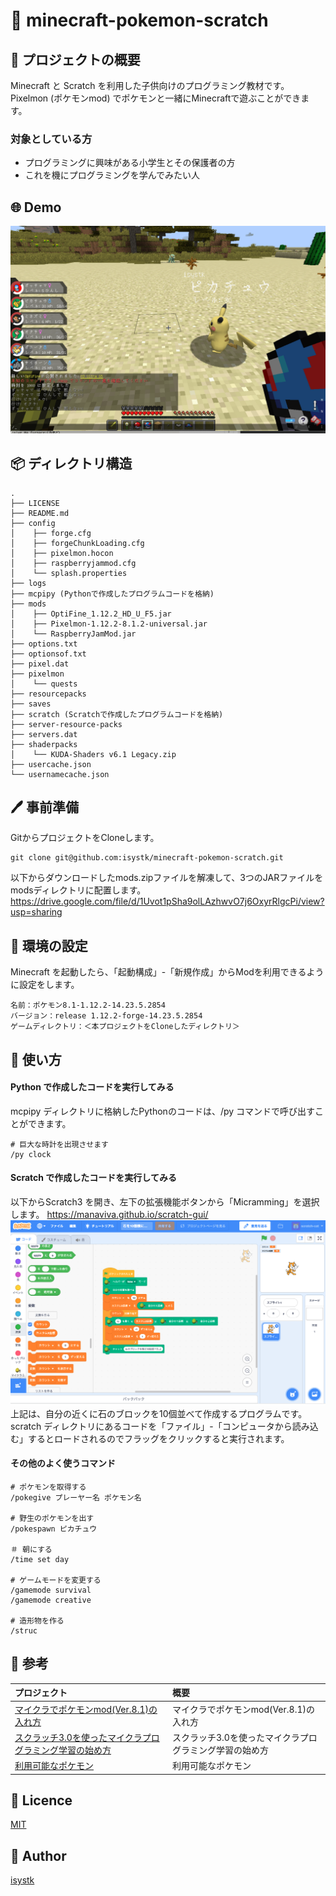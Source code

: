 🌙 minecraft-pokemon-scratch
====

## 📗 プロジェクトの概要

Minecraft と Scratch を利用した子供向けのプログラミング教材です。
Pixelmon (ポケモンmod) でポケモンと一緒にMinecraftで遊ぶことができます。

### 対象としている方
- プログラミングに興味がある小学生とその保護者の方
- これを機にプログラミングを学んでみたい人

## 🌐 Demo

![Minecraft で Pixelmon を利用する](./pixelmon.png "scratch")

## 📦 ディレクトリ構造

```
.
├── LICENSE
├── README.md
├── config
│    ├── forge.cfg
│    ├── forgeChunkLoading.cfg
│    ├── pixelmon.hocon
│    ├── raspberryjammod.cfg
│    └── splash.properties
├── logs
├── mcpipy (Pythonで作成したプログラムコードを格納)
├── mods
│    ├── OptiFine_1.12.2_HD_U_F5.jar
│    ├── Pixelmon-1.12.2-8.1.2-universal.jar
│    └── RaspberryJamMod.jar
├── options.txt
├── optionsof.txt
├── pixel.dat
├── pixelmon
│    └── quests
├── resourcepacks
├── saves
├── scratch (Scratchで作成したプログラムコードを格納)
├── server-resource-packs
├── servers.dat
├── shaderpacks
│    └── KUDA-Shaders v6.1 Legacy.zip
├── usercache.json
└── usernamecache.json
```

## 🖊️ 事前準備

GitからプロジェクトをCloneします。
```shell
git clone git@github.com:isystk/minecraft-pokemon-scratch.git
```

以下からダウンロードしたmods.zipファイルを解凍して、3つのJARファイルをmodsディレクトリに配置します。
https://drive.google.com/file/d/1Uvot1pSha9olLAzhwvO7j6OxyrRlgcPi/view?usp=sharing

## 🔧 環境の設定

Minecraft を起動したら、「起動構成」-「新規作成」からModを利用できるように設定をします。
```
名前：ポケモン8.1-1.12.2-14.23.5.2854
バージョン：release 1.12.2-forge-14.23.5.2854
ゲームディレクトリ：＜本プロジェクトをCloneしたディレクトリ＞
```

## 💬 使い方

#### Python で作成したコードを実行してみる
mcpipy ディレクトリに格納したPythonのコードは、/py コマンドで呼び出すことができます。
```
# 巨大な時計を出現させます
/py clock
```

#### Scratch で作成したコードを実行してみる
以下からScratch3 を開き、左下の拡張機能ボタンから「Micramming」を選択します。
https://manaviva.github.io/scratch-gui/
![Scratch と Minecraft を連携する](./scratch.png "scratch")
上記は、自分の近くに石のブロックを10個並べて作成するプログラムです。
scratch ディレクトリにあるコードを「ファイル」-「コンピュータから読み込む」するとロードされるのでフラッグをクリックすると実行されます。

#### その他のよく使うコマンド
```
# ポケモンを取得する
/pokegive プレーヤー名 ポケモン名

# 野生のポケモンを出す
/pokespawn ピカチュウ

＃ 朝にする
/time set day

# ゲームモードを変更する
/gamemode survival
/gamemode creative

# 造形物を作る
/struc
```

## 🎨 参考

| プロジェクト| 概要|
| :---------------------------------------| :-------------------------------|
| [マイクラでポケモンmod(Ver.8.1)の入れ方](https://homanage.net/game/index.php?category=minecraft&name=pokemon81)| マイクラでポケモンmod(Ver.8.1)の入れ方|
| [スクラッチ3.0を使ったマイクラプログラミング学習の始め方](https://rserver-osusume.com/programming-school/minecraft-programming-with-scratch/)| スクラッチ3.0を使ったマイクラプログラミング学習の始め方|
| [利用可能なポケモン](https://pixelmonmod.com/wiki/Available_Pok%C3%A9mon/ja)| 利用可能なポケモン|


## 🎫 Licence

[MIT](https://github.com/isystk/laravel-react-boilerplate/blob/master/LICENSE)

## 👀 Author

[isystk](https://github.com/isystk)
